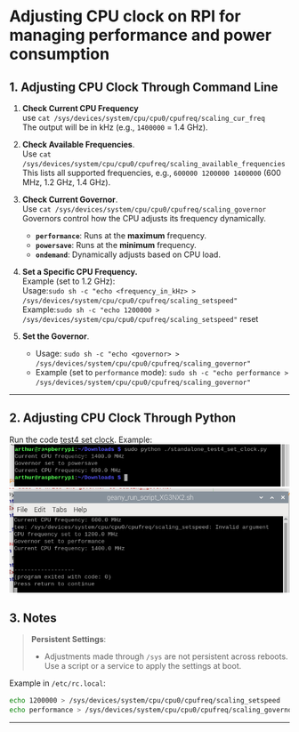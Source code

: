 # Adjusting CPU clock on RPI for managing performance and power consumption

## 1. **Adjusting CPU Clock Through Command Line**

1. **Check Current CPU Frequency** <br> use `cat /sys/devices/system/cpu/cpu0/cpufreq/scaling_cur_freq
` <br>
   The output will be in kHz (e.g., `1400000` = 1.4 GHz).

2. **Check Available Frequencies**.<br> Use `cat /sys/devices/system/cpu/cpu0/cpufreq/scaling_available_frequencies`
   <br>This lists all supported frequencies, e.g., `600000 1200000 1400000` (600 MHz, 1.2 GHz, 1.4 GHz).

3. **Check Current Governor**. <br>
   Use `cat /sys/devices/system/cpu/cpu0/cpufreq/scaling_governor`
   <br>Governors control how the CPU adjusts its frequency dynamically.
   <br>

   - **`performance`**: Runs at the **maximum** frequency.
   - **`powersave`**: Runs at the **minimum** frequency.
   - **`ondemand`**: Dynamically adjusts based on CPU load.

4. **Set a Specific CPU Frequency.** <br>Example (set to 1.2 GHz):
   <br> Usage:`sudo sh -c "echo <frequency_in_kHz> > /sys/devices/system/cpu/cpu0/cpufreq/scaling_setspeed"`
   <br> Example:`sudo sh -c "echo 1200000 > /sys/devices/system/cpu/cpu0/cpufreq/scaling_setspeed"`
   reset
5. **Set the Governor**. <br>
   - Usage:
     `sudo sh -c "echo <governor> > /sys/devices/system/cpu/cpu0/cpufreq/scaling_governor"`
     <br>
   - Example (set to `performance` mode):
     `sudo sh -c "echo performance > /sys/devices/system/cpu/cpu0/cpufreq/scaling_governor"`

---

## 2. **Adjusting CPU Clock Through Python**

Run the code [test4 set clock](./standalone_test4_set_clock.py).
Example:
![lower clock](./document_media/20241123_17h53m58s_grim.png)
![raise clock](./document_media/20241123_18h03m19s_grim.png)

## 3. Notes

> **Persistent Settings**:
>
> - Adjustments made through `/sys` are not persistent across reboots. Use a script or a service to apply the settings at boot.

Example in `/etc/rc.local`:

```bash
echo 1200000 > /sys/devices/system/cpu/cpu0/cpufreq/scaling_setspeed
echo performance > /sys/devices/system/cpu/cpu0/cpufreq/scaling_governor
```

---
